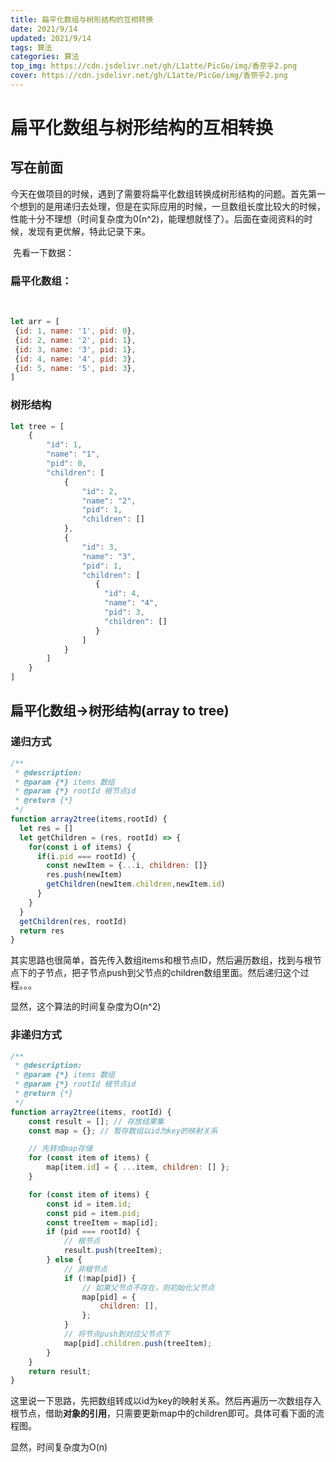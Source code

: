 ```yaml
---
title: 扁平化数组与树形结构的互相转换
date: 2021/9/14
updated: 2021/9/14
tags: 算法
categories: 算法
top_img: https://cdn.jsdelivr.net/gh/L1atte/PicGo/img/香奈乎2.png
cover: https://cdn.jsdelivr.net/gh/L1atte/PicGo/img/香奈乎2.png
---
```


# 扁平化数组与树形结构的互相转换

## 写在前面

​	今天在做项目的时候，遇到了需要将扁平化数组转换成树形结构的问题。首先第一个想到的是用递归去处理，但是在实际应用的时候，一旦数组长度比较大的时候，性能十分不理想（时间复杂度为0(n^2)，能理想就怪了）。后面在查阅资料的时候，发现有更优解，特此记录下来。

​	先看一下数据：

### 扁平化数组：

​	

```javascript
let arr = [
 {id: 1, name: '1', pid: 0},
 {id: 2, name: '2', pid: 1},
 {id: 3, name: '3', pid: 1},
 {id: 4, name: '4', pid: 3},
 {id: 5, name: '5', pid: 3},
]
```

### 树形结构

```javascript
let tree = [
    {
        "id": 1,
        "name": "1",
        "pid": 0,
        "children": [
            {
                "id": 2,
                "name": "2",
                "pid": 1,
                "children": []
            },
            {
                "id": 3,
                "name": "3",
                "pid": 1,
                "children": [
                   {
                     "id": 4,
                     "name": "4",
                     "pid": 3,
                     "children": []
                   }
                ]
            }
        ]
    }
]

```



## 扁平化数组→树形结构(array to tree)

### 递归方式

```javascript
/**
 * @description: 
 * @param {*} items 数组
 * @param {*} rootId 根节点id
 * @return {*}
 */
function array2tree(items,rootId) {
  let res = []
  let getChildren = (res, rootId) => {
    for(const i of items) {
      if(i.pid === rootId) {
        const newItem = {...i, children: []}
        res.push(newItem)
        getChildren(newItem.children,newItem.id)
      }
    }
  }
  getChildren(res, rootId)
  return res
}
```

其实思路也很简单，首先传入数组items和根节点ID，然后遍历数组，找到与根节点下的子节点，把子节点push到父节点的children数组里面。然后递归这个过程。。。

显然，这个算法的时间复杂度为O(n^2)

### 非递归方式

```javascript
/**
 * @description: 
 * @param {*} items 数组
 * @param {*} rootId 根节点id
 * @return {*}
 */
function array2tree(items, rootId) {
	const result = []; // 存放结果集
	const map = {}; // 暂存数组以id为key的映射关系

	// 先转成map存储
	for (const item of items) {
		map[item.id] = { ...item, children: [] };
	}

	for (const item of items) {
		const id = item.id;
		const pid = item.pid;
		const treeItem = map[id];
		if (pid === rootId) {
			// 根节点
			result.push(treeItem);
		} else {
			// 非根节点
			if (!map[pid]) {
				// 如果父节点不存在，则初始化父节点
				map[pid] = {
					children: [],
				};
			}
			// 将节点push到对应父节点下
			map[pid].children.push(treeItem);
		}
	}
	return result;
}
```

这里说一下思路，先把数组转成以id为key的映射关系。然后再遍历一次数组存入根节点，借助**对象的引用**，只需要更新map中的children即可。具体可看下面的流程图。

显然，时间复杂度为O(n)

